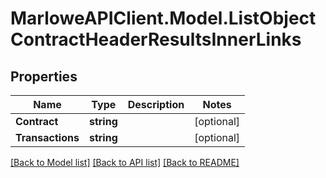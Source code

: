 # MarloweAPIClient.Model.ListObjectContractHeaderResultsInnerLinks

## Properties

Name | Type | Description | Notes
------------ | ------------- | ------------- | -------------
**Contract** | **string** |  | [optional] 
**Transactions** | **string** |  | [optional] 

[[Back to Model list]](../README.md#documentation-for-models) [[Back to API list]](../README.md#documentation-for-api-endpoints) [[Back to README]](../README.md)

